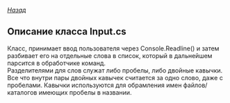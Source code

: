 ﻿*[Назад](./../code.md)*  
 
## Описание класса Input.cs  
   
Класс, принимает ввод пользователя через Console.Readline() и затем разбивает его на отдельные слова в список, 
который в дальнейшем парсится в обработчике команд.  
Разделителями для слов служат либо пробелы, либо двойные кавычки. Все что внутри пары двойных кавычек считается за одно слово, даже с пробелами. 
Кавычки используются для обрамления имен файлов/каталогов имеющих пробелы в названии.  
  